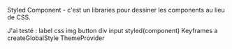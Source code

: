 Styled Component 
    - c'est un libraries pour dessiner les components au lieu de CSS.

    
J'ai testé :
    label
    css
    img
    button
    div
    input
    styled(component)
    Keyframes
    a
    createGlobalStyle
    ThemeProvider